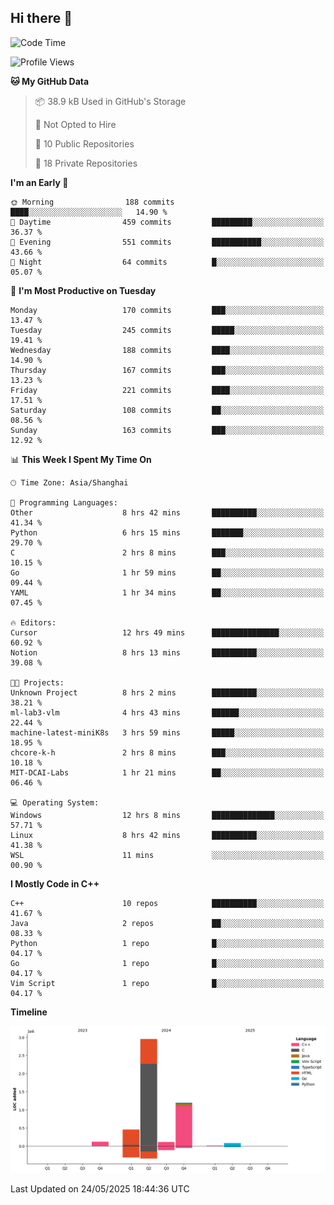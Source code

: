 ## Hi there 👋

<!--  ![Top Langs](https://github-readme-stats.vercel.app/api/top-langs/?username=ScottZhang812) -->

<!--START_SECTION:waka-->
![Code Time](http://img.shields.io/badge/Code%20Time-50%20hrs%202%20mins-blue)

![Profile Views](http://img.shields.io/badge/Profile%20Views-1-blue)

**🐱 My GitHub Data** 

> 📦 38.9 kB Used in GitHub's Storage 
 > 
> 🚫 Not Opted to Hire
 > 
> 📜 10 Public Repositories 
 > 
> 🔑 18 Private Repositories 
 > 
**I'm an Early 🐤** 

```text
🌞 Morning                188 commits         ████░░░░░░░░░░░░░░░░░░░░░   14.90 % 
🌆 Daytime                459 commits         █████████░░░░░░░░░░░░░░░░   36.37 % 
🌃 Evening                551 commits         ███████████░░░░░░░░░░░░░░   43.66 % 
🌙 Night                  64 commits          █░░░░░░░░░░░░░░░░░░░░░░░░   05.07 % 
```
📅 **I'm Most Productive on Tuesday** 

```text
Monday                   170 commits         ███░░░░░░░░░░░░░░░░░░░░░░   13.47 % 
Tuesday                  245 commits         █████░░░░░░░░░░░░░░░░░░░░   19.41 % 
Wednesday                188 commits         ████░░░░░░░░░░░░░░░░░░░░░   14.90 % 
Thursday                 167 commits         ███░░░░░░░░░░░░░░░░░░░░░░   13.23 % 
Friday                   221 commits         ████░░░░░░░░░░░░░░░░░░░░░   17.51 % 
Saturday                 108 commits         ██░░░░░░░░░░░░░░░░░░░░░░░   08.56 % 
Sunday                   163 commits         ███░░░░░░░░░░░░░░░░░░░░░░   12.92 % 
```


📊 **This Week I Spent My Time On** 

```text
🕑︎ Time Zone: Asia/Shanghai

💬 Programming Languages: 
Other                    8 hrs 42 mins       ██████████░░░░░░░░░░░░░░░   41.34 % 
Python                   6 hrs 15 mins       ███████░░░░░░░░░░░░░░░░░░   29.70 % 
C                        2 hrs 8 mins        ███░░░░░░░░░░░░░░░░░░░░░░   10.15 % 
Go                       1 hr 59 mins        ██░░░░░░░░░░░░░░░░░░░░░░░   09.44 % 
YAML                     1 hr 34 mins        ██░░░░░░░░░░░░░░░░░░░░░░░   07.45 % 

🔥 Editors: 
Cursor                   12 hrs 49 mins      ███████████████░░░░░░░░░░   60.92 % 
Notion                   8 hrs 13 mins       ██████████░░░░░░░░░░░░░░░   39.08 % 

🐱‍💻 Projects: 
Unknown Project          8 hrs 2 mins        ██████████░░░░░░░░░░░░░░░   38.21 % 
ml-lab3-vlm              4 hrs 43 mins       ██████░░░░░░░░░░░░░░░░░░░   22.44 % 
machine-latest-miniK8s   3 hrs 59 mins       █████░░░░░░░░░░░░░░░░░░░░   18.95 % 
chcore-k-h               2 hrs 8 mins        ███░░░░░░░░░░░░░░░░░░░░░░   10.18 % 
MIT-DCAI-Labs            1 hr 21 mins        ██░░░░░░░░░░░░░░░░░░░░░░░   06.46 % 

💻 Operating System: 
Windows                  12 hrs 8 mins       ██████████████░░░░░░░░░░░   57.71 % 
Linux                    8 hrs 42 mins       ██████████░░░░░░░░░░░░░░░   41.38 % 
WSL                      11 mins             ░░░░░░░░░░░░░░░░░░░░░░░░░   00.90 % 
```

**I Mostly Code in C++** 

```text
C++                      10 repos            ██████████░░░░░░░░░░░░░░░   41.67 % 
Java                     2 repos             ██░░░░░░░░░░░░░░░░░░░░░░░   08.33 % 
Python                   1 repo              █░░░░░░░░░░░░░░░░░░░░░░░░   04.17 % 
Go                       1 repo              █░░░░░░░░░░░░░░░░░░░░░░░░   04.17 % 
Vim Script               1 repo              █░░░░░░░░░░░░░░░░░░░░░░░░   04.17 % 
```



**Timeline**

![Lines of Code chart](https://raw.githubusercontent.com/ScottZhang812/ScottZhang812/main/assets/bar_graph.png)


 Last Updated on 24/05/2025 18:44:36 UTC
<!--END_SECTION:waka-->


<!--
**ScottZhang812/ScottZhang812** is a ✨ _special_ ✨ repository because its `README.md` (this file) appears on your GitHub profile.

Here are some ideas to get you started:

- 🔭 I’m currently working on ...
- 🌱 I’m currently learning ...
- 👯 I’m looking to collaborate on ...
- 🤔 I’m looking for help with ...
- 💬 Ask me about ...
- 📫 How to reach me: ...
- 😄 Pronouns: ...
- ⚡ Fun fact: ...
-->
